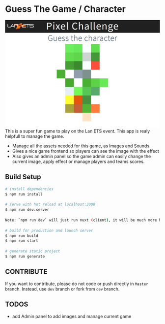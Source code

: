 # Guess The Game / Character
![PixelChallenge image](https://github.com/lanets/pixelchallenge/blob/master/static/pixelchallenge.png)
This is a super fun game to play on the Lan ETS event. This app is realy helpfull to manage the game.

- Manage all the assets needed for this game, as Images and Sounds
- Gives a nice game frontend so players can see the image with the effect
- Also gives an admin panel so the game admin can easily change the current image, apply effect or manage players and teams scores.

## Build Setup

```bash
# install dependencies
$ npm run install

# serve with hot reload at localhost:3000
$ npm run dev:server

Note: `npm run dev` will just run nuxt (client), it will be much more helpful to run both client and server. You may be interested in the design pattern being used on the socket.io server. As long as you have `.js` files in your `server/channels` directory and make sure to export a function named `Svc`, the `server.js` will automatically register it. This is somewhat analagous to the automatic routing of pages that you place in your `pages` folder.

# build for production and launch server
$ npm run build
$ npm run start

# generate static project
$ npm run generate
```

## CONTRIBUTE

If you want to contribute, please do not code or push directly in `Master` branch. Instead, use `dev` branch or fork from `dev` branch.

## TODOS

- add Admin panel to add images and manage current game
